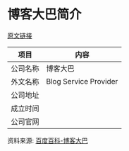# 博客大巴简介

[原文链接]()

|项目|内容|
|-----|-----|
|公司名称|博客大巴|
|外文名称|Blog Service Provider|
|公司地址||
|成立时间||
|公司官网||

资料来源: 
[百度百科-博客大巴](https://baike.baidu.com/item/%E5%8D%9A%E5%AE%A2%E5%A4%A7%E5%B7%B4)